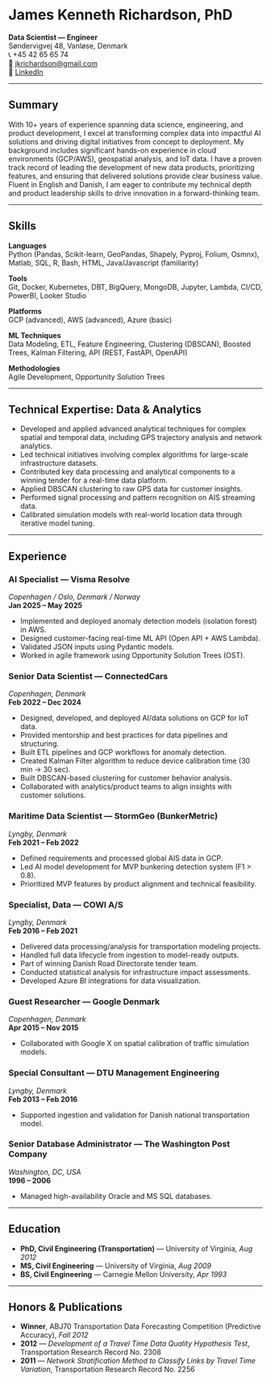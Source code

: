 # James Kenneth Richardson, PhD
**Data Scientist — Engineer**  
Søndervigvej 48, Vanløse, Denmark  
📞 +45 42 65 65 74  
📧 jkrichardson@gmail.com  
🔗 [LinkedIn](https://www.linkedin.com/in/jameskrichardson)

---

## Summary

With 10+ years of experience spanning data science, engineering, and product development, I excel at transforming complex data into impactful AI solutions and driving digital initiatives from concept to deployment. My background includes significant hands-on experience in cloud environments (GCP/AWS), geospatial analysis, and IoT data. I have a proven track record of leading the development of new data products, prioritizing features, and ensuring that delivered solutions provide clear business value. Fluent in English and Danish, I am eager to contribute my technical depth and product leadership skills to drive innovation in a forward-thinking team.

---

## Skills

**Languages**  
Python (Pandas, Scikit-learn, GeoPandas, Shapely, Pyproj, Folium, Osmnx), Matlab, SQL, R, Bash, HTML, Java/Javascript (familiarity)

**Tools**  
Git, Docker, Kubernetes, DBT, BigQuery, MongoDB, Jupyter, Lambda, CI/CD, PowerBI, Looker Studio

**Platforms**  
GCP (advanced), AWS (advanced), Azure (basic)

**ML Techniques**  
Data Modeling, ETL, Feature Engineering, Clustering (DBSCAN), Boosted Trees, Kalman Filtering, API (REST, FastAPI, OpenAPI)

**Methodologies**  
Agile Development, Opportunity Solution Trees

---

## Technical Expertise: Data & Analytics

- Developed and applied advanced analytical techniques for complex spatial and temporal data, including GPS trajectory analysis and network analytics.
- Led technical initiatives involving complex algorithms for large-scale infrastructure datasets.
- Contributed key data processing and analytical components to a winning tender for a real-time data platform.
- Applied DBSCAN clustering to raw GPS data for customer insights.
- Performed signal processing and pattern recognition on AIS streaming data.
- Calibrated simulation models with real-world location data through iterative model tuning.

---

## Experience

### AI Specialist — Visma Resolve  
*Copenhagen / Oslo, Denmark / Norway*  
**Jan 2025 – May 2025**
- Implemented and deployed anomaly detection models (isolation forest) in AWS.
- Designed customer-facing real-time ML API (Open API + AWS Lambda).
- Validated JSON inputs using Pydantic models.
- Worked in agile framework using Opportunity Solution Trees (OST).

### Senior Data Scientist — ConnectedCars  
*Copenhagen, Denmark*  
**Feb 2022 – Dec 2024**
- Designed, developed, and deployed AI/data solutions on GCP for IoT data.
- Provided mentorship and best practices for data pipelines and structuring.
- Built ETL pipelines and GCP workflows for anomaly detection.
- Created Kalman Filter algorithm to reduce device calibration time (30 min → 30 sec).
- Built DBSCAN-based clustering for customer behavior analysis.
- Collaborated with analytics/product teams to align insights with customer solutions.

### Maritime Data Scientist — StormGeo (BunkerMetric)  
*Lyngby, Denmark*  
**Feb 2021 – Feb 2022**
- Defined requirements and processed global AIS data in GCP.
- Led AI model development for MVP bunkering detection system (F1 > 0.8).
- Prioritized MVP features by product alignment and technical feasibility.

### Specialist, Data — COWI A/S  
*Lyngby, Denmark*  
**Feb 2016 – Feb 2021**
- Delivered data processing/analysis for transportation modeling projects.
- Handled full data lifecycle from ingestion to model-ready outputs.
- Part of winning Danish Road Directorate tender team.
- Conducted statistical analysis for infrastructure impact assessments.
- Developed Azure BI integrations for data visualization.

### Guest Researcher — Google Denmark  
*Copenhagen, Denmark*  
**Apr 2015 – Nov 2015**
- Collaborated with Google X on spatial calibration of traffic simulation models.

### Special Consultant — DTU Management Engineering  
*Lyngby, Denmark*  
**Feb 2013 – Feb 2016**
- Supported ingestion and validation for Danish national transportation model.

### Senior Database Administrator — The Washington Post Company  
*Washington, DC, USA*  
**1996 – 2006**
- Managed high-availability Oracle and MS SQL databases.

---

## Education

- **PhD, Civil Engineering (Transportation)** — University of Virginia, *Aug 2012*  
- **MS, Civil Engineering** — University of Virginia, *Aug 2009*  
- **BS, Civil Engineering** — Carnegie Mellon University, *Apr 1993*

---

## Honors & Publications

- **Winner**, ABJ70 Transportation Data Forecasting Competition (Predictive Accuracy), *Fall 2012*  
- **2012** — *Development of a Travel Time Data Quality Hypothesis Test*, Transportation Research Record No. 2308  
- **2011** — *Network Stratification Method to Classify Links by Travel Time Variation*, Transportation Research Record No. 2256
